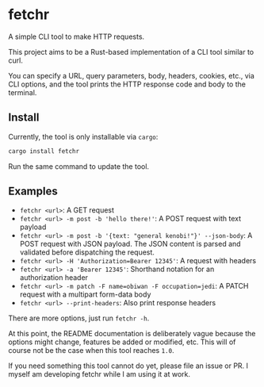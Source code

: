 # fetchr

A simple CLI tool to make HTTP requests.

This project aims to be a Rust-based implementation of a CLI tool similar to curl.

You can specify a URL, query parameters, body, headers, cookies, etc., via CLI options,
and the tool prints the HTTP response code and body to the terminal.

## Install

Currently, the tool is only installable via `cargo`:

```sh
cargo install fetchr
```

Run the same command to update the tool.

## Examples

- `fetchr <url>`: A GET request
- `fetchr <url> -m post -b 'hello there!'`: A POST request with text payload
- `fetchr <url> -m post -b '{text: "general kenobi!"}' --json-body`: A POST request with JSON payload. The JSON content is parsed and validated before dispatching the request.
- `fetchr <url> -H 'Authorization=Bearer 12345'`: A request with headers
- `fetchr <url> -a 'Bearer 12345'`: Shorthand notation for an authorization header
- `fetchr <url> -m patch -F name=obiwan -F occupation=jedi`: A PATCH request with a multipart form-data body
- `fetchr <url> --print-headers`: Also print response headers

There are more options, just run `fetchr -h`.

At this point, the README documentation is deliberately vague because the options might change, features be added or modified, etc. This will of course not be the case when this tool reaches `1.0`.

If you need something this tool cannot do yet, please file an issue or PR. I myself am developing fetchr while I am using it at work.
